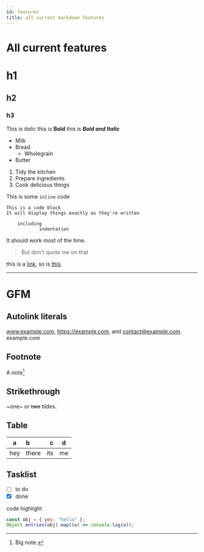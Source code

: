 ```yaml
---
id: features
title: all current markdown features
---
```


# All current features

# h1

## h2

### h3

This is _italic_ this is **Bold** this is **_Bold and Italic_**

- Milk
- Bread
  - Wholegrain
- Butter

1. Tidy the kitchen
2. Prepare ingredients
3. Cook delicious things

This is some `inline` code

```
This is a code block
It will display things exactly as they're written

    including
            indentation
```

It should work most of the time.

> But don't quote me on that

this is a [link](http://www.google.com), so is [this](http://www.youtube.com).

---

# GFM

## Autolink literals

www.example.com, https://example.com, and contact@example.com.
example.com

## Footnote

A note[^1]

[^1]: Big note.

## Strikethrough

~one~ or ~~two~~ tildes.

## Table

| a   | b     |   c |  d  |
| --- | :---- | --: | :-: |
| hey | there | its | me  |

## Tasklist

- [ ] to do
- [x] done

code highlight

```js
const obj = { yes: "hello" };
Object.entries(obj).map((o) => console.log(o));
```
